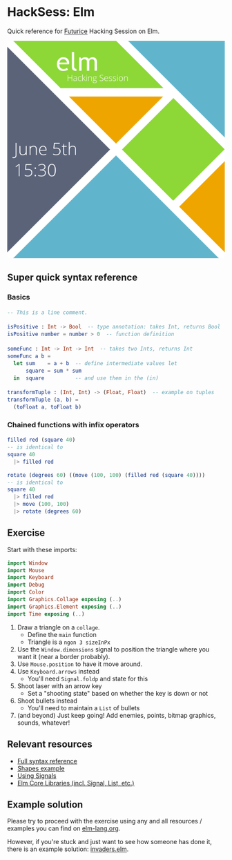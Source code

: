 # HackSess: Elm

Quick reference for [Futurice](http://www.futurice.com/) Hacking Session on Elm.

![](res/hacksess-elm.png)

## Super quick syntax reference

### Basics

```elm
-- This is a line comment.

isPositive : Int -> Bool  -- type annotation: takes Int, returns Bool
isPositive number = number > 0  -- function definition

someFunc : Int -> Int -> Int  -- takes two Ints, returns Int
someFunc a b =
  let sum    = a + b  -- define intermediate values let
      square = sum * sum
  in  square          -- and use them in the (in)

transformTuple : (Int, Int) -> (Float, Float)  -- example on tuples
transformTuple (a, b) =
  (toFloat a, toFloat b)
```

### Chained functions with infix operators

```elm
filled red (square 40)
-- is identical to
square 40
  |> filled red
```

```elm
rotate (degrees 60) ((move (100, 100) (filled red (square 40))))
-- is identical to
square 40
  |> filled red
  |> move (100, 100)
  |> rotate (degrees 60)
```

## Exercise

Start with these imports:
```elm
import Window
import Mouse
import Keyboard
import Debug
import Color
import Graphics.Collage exposing (..)
import Graphics.Element exposing (..)
import Time exposing (..)
```

1. Draw a triangle on a `collage`.
    - Define the `main` function
    - Triangle is a `ngon 3 sizeInPx`
2. Use the `Window.dimensions` signal to position the triangle where you want it (near a border probably).
3. Use `Mouse.position` to have it move around.
4. Use `Keyboard.arrows` instead
    - You'll need `Signal.foldp` and state for this
5. Shoot laser with an arrow key
    - Set a "shooting state" based on whether the key is down or not
6. Shoot bullets instead
    - You'll need to maintain a `List` of bullets
7. (and beyond) Just keep going! Add enemies, points, bitmap graphics, sounds, whatever!

## Relevant resources

- [Full syntax reference](http://elm-lang.org/learn/Syntax.elm)
- [Shapes example](http://elm-lang.org/edit/examples/Elements/Shapes.elm)
- [Using Signals](http://elm-lang.org/learn/Using-Signals.elm)
- [Elm Core Libraries (incl. Signal, List, etc.)](http://package.elm-lang.org/packages/elm-lang/core/2.0.1)

## Example solution

Please try to proceed with the exercise using any and all resources / examples you can find on [elm-lang.org](http://elm-lang.org/).

However, if you're stuck and just want to see how someone has done it, there is an example solution: [invaders.elm](invaders.elm).
